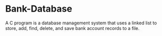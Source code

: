 # Bank-Database
A C program is a database management system that uses a linked list to store, add, find, delete, and save bank account records to a file.
